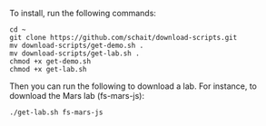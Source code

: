 To install, run the following commands:

```
cd ~
git clone https://github.com/schait/download-scripts.git
mv download-scripts/get-demo.sh .
mv download-scripts/get-lab.sh .
chmod +x get-demo.sh
chmod +x get-lab.sh
```

Then you can run the following to download a lab. For instance, to download the Mars lab (fs-mars-js):

```
./get-lab.sh fs-mars-js
```
